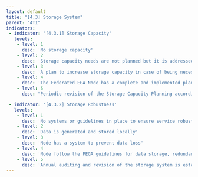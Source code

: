 ```yaml
---
layout: default
title: "[4.3] Storage System"
parent: "4TI"
indicators:
 - indicator: '[4.3.1] Storage Capacity'
   levels:
    - level: 1
      desc: 'No storage capacity'
    - level: 2
      desc: 'Storage capacity needs are not planned but it is addressed ad hoc if the node has no more storage to provide'
    - level: 3  
      desc: 'A plan to increase storage capacity in case of being necessary is drafted considering the policies by the hosting institution'
    - level: 4
      desc: 'The Federated EGA Node has a complete and implemented plan to increase its capacity when required'
    - level: 5
      desc: "Periodic revision of the Storage Capacity Planning according to utilization KPI's of the Federated EGA Node updating it whenever necessary"

 - indicator: '[4.3.2] Storage Robustness'
   levels:
    - level: 1
      desc: 'No systems or guidelines in place to ensure service robustness'
    - level: 2
      desc: 'Data is generated and stored locally'
    - level: 3  
      desc: 'Node has a system to prevent data loss'
    - level: 4
      desc: 'Node follow the FEGA guidelines for data storage, redundancy and access to avoid data loss'
    - level: 5
      desc: 'Annual auditing and revision of the storage system is established to guarantee the alignment with the FEGA guidelines for data storage'
---
```

